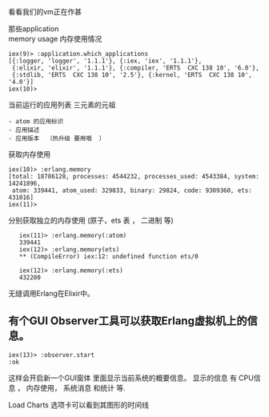看看我们的vm正在作甚

那些application  
memory usage 内存使用情况

>
    iex(9)> :application.which_applications
    [{:logger, 'logger', '1.1.1'}, {:iex, 'iex', '1.1.1'},
     {:elixir, 'elixir', '1.1.1'}, {:compiler, 'ERTS  CXC 138 10', '6.0'},
     {:stdlib, 'ERTS  CXC 138 10', '2.5'}, {:kernel, 'ERTS  CXC 138 10', '4.0'}]
    iex(10)>

当前运行的应用列表
三元素的元祖

    - atom 的应用标识
    - 应用描述
    - 应用版本  （热升级 要用哦  ）    

获取内存使用
>
    iex(10)> :erlang.memory
    [total: 18786128, processes: 4544232, processes_used: 4543384, system: 14241896,
     atom: 339441, atom_used: 329833, binary: 29824, code: 9309360, ets: 431016]
    iex(11)>
    
分别获取独立的内存使用 (原子，ets 表 ， 二进制 等)
>
       iex(11)> :erlang.memory(:atom)
       339441
       iex(12)> :erlang.memory(ets)
       ** (CompileError) iex:12: undefined function ets/0
       
       iex(12)> :erlang.memory(:ets)
       432200
  
无缝调用Erlang在Elixir中。
    
有个GUI Observer工具可以获取Erlang虚拟机上的信息。
-----

>
    iex(13)> :observer.start
    :ok

这样会开启新一个GUI窗体 里面显示当前系统的概要信息。
显示的信息 有  CPU信息 ， 内存使用， 系统消息 和统计 等.

Load Charts 选项卡可以看到其图形的时间线

    

